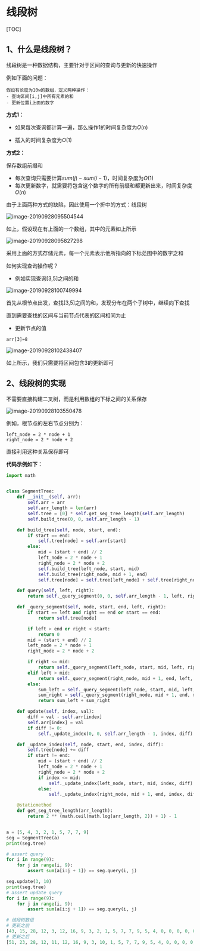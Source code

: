 # 线段树

[TOC]

## 1、什么是线段树？

线段树是一种数据结构，主要针对于区间的查询与更新的快速操作

例如下面的问题：

```
假设有长度为10w的数组，定义两种操作：
- 查询区间[i,j]中所有元素的和
- 更新位置i上面的数字
```

**方式1：**

-   如果每次查询都计算一遍，那么操作1的时间复杂度为$O(n)$

-   插入的时间复杂度为$O(1)$

**方式2：**

保存数组前缀和

-   每次查询只需要计算$sum(j)-sum(i-1)$，时间复杂度为$O(1)$
-   每次更新数字，就需要将包含这个数字的所有前缀和都更新出来，时间复杂度$O(n)$



由于上面两种方式的缺陷，因此使用一个折中的方式：线段树

![image-20190928095504544](http://markdown-images-1251766755.cos.ap-beijing.myqcloud.com/notebook/2019-09-28-020023.png)

如上，假设现在有上面的一个数组，其中的元素如上所示

![image-20190928095827298](http://markdown-images-1251766755.cos.ap-beijing.myqcloud.com/notebook/2019-09-28-020031.png)

采用上面的方式存储元素，每一个元素表示他所指向的下标范围中的数字之和

如何实现查询操作呢？

-   例如实现查询[3,5]之间的和

![image-20190928100749994](http://markdown-images-1251766755.cos.ap-beijing.myqcloud.com/notebook/2019-09-28-020754.png)

首先从根节点出发，查找[3,5]之间的和，发现分布在两个子树中，继续向下查找

直到需要查找的区间与当前节点代表的区间相同为止



-   更新节点的值

```
arr[3]=8
```

![image-20190928102438407](http://markdown-images-1251766755.cos.ap-beijing.myqcloud.com/notebook/2019-09-28-022443.png)

如上所示，我们只需要将区间包含3的更新即可



## 2、线段树的实现

不需要直接构建二叉树，而是利用数组的下标之间的关系保存

![image-20190928103550478](http://markdown-images-1251766755.cos.ap-beijing.myqcloud.com/notebook/2019-09-28-023555.png)

例如，根节点的左右节点分别为：

```
left_node = 2 * node + 1
right_node = 2 * node + 2
```

直接利用这种关系保存即可



**代码示例如下：**

```python
import math


class SegmentTree:
    def __init__(self, arr):
        self.arr = arr
        self.arr_length = len(arr)
        self.tree = [0] * self.get_seg_tree_length(self.arr_length)
        self.build_tree(0, 0, self.arr_length - 1)

    def build_tree(self, node, start, end):
        if start == end:
            self.tree[node] = self.arr[start]
        else:
            mid = (start + end) // 2
            left_node = 2 * node + 1
            right_node = 2 * node + 2
            self.build_tree(left_node, start, mid)
            self.build_tree(right_node, mid + 1, end)
            self.tree[node] = self.tree[left_node] + self.tree[right_node]

    def query(self, left, right):
        return self._query_segment(0, 0, self.arr_length - 1, left, right)

    def _query_segment(self, node, start, end, left, right):
        if start == left and right == end or start == end:
            return self.tree[node]

        if left > end or right < start:
            return 0
        mid = (start + end) // 2
        left_node = 2 * node + 1
        right_node = 2 * node + 2

        if right <= mid:
            return self._query_segment(left_node, start, mid, left, right)
        elif left > mid:
            return self._query_segment(right_node, mid + 1, end, left, right)
        else:
            sum_left = self._query_segment(left_node, start, mid, left, mid)
            sum_right = self._query_segment(right_node, mid + 1, end, mid + 1, right)
            return sum_left + sum_right

    def update(self, index, val):
        diff = val - self.arr[index]
        self.arr[index] = val
        if diff != 0:
            self._update_index(0, 0, self.arr_length - 1, index, diff)

    def _update_index(self, node, start, end, index, diff):
        self.tree[node] += diff
        if start != end:
            mid = (start + end) // 2
            left_node = 2 * node + 1
            right_node = 2 * node + 2
            if index <= mid:
                self._update_index(left_node, start, mid, index, diff)
            else:
                self._update_index(right_node, mid + 1, end, index, diff)

    @staticmethod
    def get_seg_tree_length(arr_length):
        return 2 ** (math.ceil(math.log(arr_length, 2)) + 1) - 1


a = [5, 4, 3, 2, 1, 5, 7, 7, 9]
seg = SegmentTree(a)
print(seg.tree)

# assert query
for i in range(9):
    for j in range(i, 9):
        assert sum(a[i:j + 1]) == seg.query(i, j)

seg.update(3, 10)
print(seg.tree)
# assert update query
for i in range(9):
    for j in range(i, 9):
        assert sum(a[i:j + 1]) == seg.query(i, j)

```

```python
# 线段树数组
# 更新之前
[43, 15, 28, 12, 3, 12, 16, 9, 3, 2, 1, 5, 7, 7, 9, 5, 4, 0, 0, 0, 0, 0, 0, 0, 0, 0, 0, 0, 0, 0, 0]
# 更新之后
[51, 23, 28, 12, 11, 12, 16, 9, 3, 10, 1, 5, 7, 7, 9, 5, 4, 0, 0, 0, 0, 0, 0, 0, 0, 0, 0, 0, 0, 0, 0]
```

